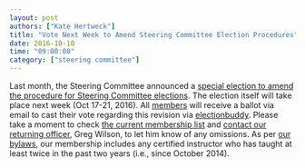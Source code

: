 ```yaml
---
layout: post
authors: ["Kate Hertweck"]
title: "Vote Next Week to Amend Steering Committee Election Procedures"
date: 2016-10-10
time: "09:00:00"
category: ["steering committee"]
---
```


Last month, the Steering Committee announced a 
[special election to amend the procedure for Steering Committee elections]({{site.url}}/blog/2016/09/election-procedures.html). 
The election itself will take place next week (Oct 17-21, 2016).
All [members]({{site.url}}/scf/members/) will receive a ballot 
via email to cast their vote regarding this revision via [electionbuddy](http://electionbuddy.com).
Please take a moment to check [the current membership list]({{site.url}}/scf/members/)
and [contact our returning officer](mailto:admin@software-carpentry.org?subject=SCF%20membership),
Greg Wilson,
to let him know of any omissions.
As per [our bylaws]({{site.url}}/scf/),
our membership includes any certified instructor who has taught at least twice in the past two years
(i.e., since October 2014).
